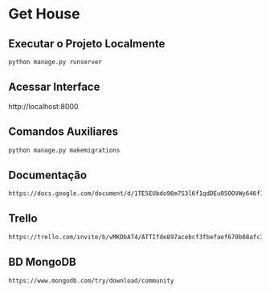 <h1>Get House</h1>

## Executar o Projeto Localmente

```sh
python manage.py runserver
```

## Acessar Interface

http://localhost:8000

## Comandos Auxiliares

```sh
python manage.py makemigrations
```

## Documentação

```sh
https://docs.google.com/document/d/1TE5EUbdo96m7S3l6f1qdDEu05OOVWy646f1m3VudHn4/edit
```

## Trello

```sh
https://trello.com/invite/b/vMKDbAT4/ATTIfde897acebcf3fbefaef670b08afc342AB880E09/get-house-web
```

## BD MongoDB

```sh
https://www.mongodb.com/try/download/community
```